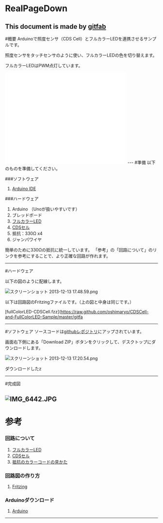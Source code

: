 # RealPageDown
## 
This document is made by [gitfab](http://gitfab.org)
---
#概要
Arduinoで照度センサ（CDS Cell）とフルカラーLEDを連携させるサンプルです。

照度センサをタッチセンサのように使い、フルカラーLEDの色を切り替えます。

フルカラーLEDはPWM点灯しています。

<iframe width="400" height="300" src="//www.youtube.com/embed/2FNyW4zn8Fg" frameborder="0" allowfullscreen></iframe>
---
#準備
以下のものを準備してください。

###ソフトウェア

1. [Arduino IDE](http://arduino.cc)

###ハードウェア

1. Arduino （Unoが扱いやすいです）
1. ブレッドボード
1. [フルカラーLED](http://akizukidenshi.com/catalog/g/gI-02476/)
1. [CDSセル](http://akizukidenshi.com/catalog/g/gI-00110/)
1. 抵抗：330Ω x4
1. ジャンパワイヤ

簡単のために330Ωの抵抗に統一しています。
「参考」の「回路について」のリンクを参考にすることで、より正確な回路が作れます。

---
#ハードウェア

以下の図のように配線します。

![スクリーンショット 2013-12-13 17.48.59.png](https://raw.github.com/oshimaryo/CDSCell-and-FullColorLED/master/gitfab/resources/スクリーンショット-2013-12-13-17.48.59.png)

以下は回路図のFritzingファイルです。（上の図と中身は同じです。）

[fullColorLED-CDSCell.fzz](https://raw.github.com/oshimaryo/CDSCell-and-FullColorLED-Sample/master/gitfa

---
#ソフトウェア
ソースコードは[githubレポジトリ](https://github.com/oshimaryo/FullColorLED_and_illuminanceSensor)にアップされています。

画面右下側にある「Download ZIP」ボタンをクリックして、デスクトップにダウンロードします。

![スクリーンショット 2013-12-13 17.20.54.png](https://raw.github.com/oshimaryo/CDSCell-and-FullColorLED/master/gitfab/resources/スクリーンショット-2013-12-13-17.20.54.png)

ダウンロードしたz


---
#完成図



![IMG_6442.JPG](https://raw.github.com/oshimaryo/RealPageDown/master/)
---
# 参考

### 回路について

1. [フルカラーLED](http://www.geocities.jp/zattouka/GarageHouse/micon/Arduino/RGBLED/RGBLED1.htm)
1. [CDSセル](http://happy-arduino.blogspot.jp/2012/02/blog-post_16.html) 
1. [抵抗のカラーコードの見かた](http://part.freelab.jp/s_regi_list.html)

### 回路図の作り方

1. [Fritzing](http://fritzing.org/download/)

### Arduinoダウンロード

1. [Arduino](http://arduino.cc/)
---
